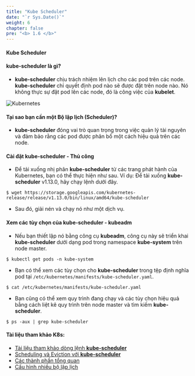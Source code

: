 ```yaml
---
title: "Kube Scheduler"
date: "`r Sys.Date()`"
weight: 6
chapter: false
pre: "<b> 1.6 </b>"
---
```


#### Kube Scheduler

#### **kube-scheduler** là gì?

- **kube-scheduler** chịu trách nhiệm lên lịch cho các pod trên các node. **kube-scheduler** chỉ quyết định pod nào sẽ được đặt trên node nào. Nó không thực sự đặt pod lên các node, đó là công việc của **kubelet**.

![Kubernetes](/EKS-Workshop-1/images/4/0006.ppm?featherlight=false&width=60pc)

#### Tại sao bạn cần một Bộ lập lịch (Scheduler)?

- **kube-scheduler** đóng vai trò quan trọng trong việc quản lý tài nguyên và đảm bảo rằng các pod được phân bổ một cách hiệu quả trên các node.

#### Cài đặt **kube-scheduler** - Thủ công

- Để tải xuống nhị phân **kube-scheduler** từ các trang phát hành của Kubernetes, bạn có thể thực hiện như sau. Ví dụ: Để tải xuống **kube-scheduler** v1.13.0, hãy chạy lệnh dưới đây.

```
$ wget https://storage.googleapis.com/kubernetes-release/release/v1.13.0/bin/linux/amd64/kube-scheduler
```

- Sau đó, giải nén và chạy nó như một dịch vụ.

#### Xem các tùy chọn của **kube-scheduler** - kubeadm

- Nếu bạn thiết lập nó bằng công cụ **kubeadm**, công cụ này sẽ triển khai **kube-scheduler** dưới dạng pod trong namespace **kube-system** trên node master.

```
$ kubectl get pods -n kube-system
```

- Bạn có thể xem các tùy chọn cho **kube-scheduler** trong tệp định nghĩa pod tại `/etc/kubernetes/manifests/kube-scheduler.yaml`.

```
$ cat /etc/kubernetes/manifests/kube-scheduler.yaml
```

- Bạn cũng có thể xem quy trình đang chạy và các tùy chọn hiệu quả bằng cách liệt kê quy trình trên node master và tìm kiếm **kube-scheduler**.

```
$ ps -aux | grep kube-scheduler
```

#### Tài liệu tham khảo K8s:

- [Tài liệu tham khảo dòng lệnh **kube-scheduler**](https://kubernetes.io/docs/reference/command-line-tools-reference/kube-scheduler/)
- [Scheduling và Eviction với **kube-scheduler**](https://kubernetes.io/docs/concepts/scheduling-eviction/kube-scheduler/)
- [Các thành phần tổng quan](https://kubernetes.io/docs/concepts/overview/components/)
- [Cấu hình nhiều bộ lập lịch](https://kubernetes.io/docs/tasks/extend-kubernetes/configure-multiple-schedulers/)
